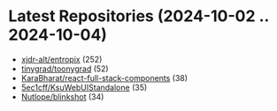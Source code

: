 # Latest Repositories (2024-10-02 .. 2024-10-04)

- [xjdr-alt/entropix](https://github.com/xjdr-alt/entropix) (252)
- [tinygrad/toonygrad](https://github.com/tinygrad/toonygrad) (52)
- [KaraBharat/react-full-stack-components](https://github.com/KaraBharat/react-full-stack-components) (38)
- [5ec1cff/KsuWebUIStandalone](https://github.com/5ec1cff/KsuWebUIStandalone) (35)
- [Nutlope/blinkshot](https://github.com/Nutlope/blinkshot) (34)
